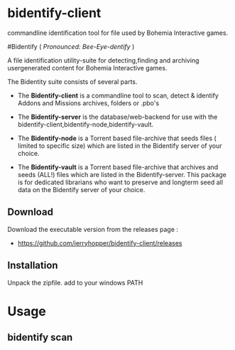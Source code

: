 # bidentify-client

commandline identification tool for file used by Bohemia Interactive games.



#Bidentify 
( *Pronounced: Bee-Eye-dentify* ) 

A file identification utility-suite for detecting,finding and archiving usergenerated content for Bohemia Interactive games.

The Bidentity suite consists of several parts.

* The __Bidentify-client__ is a commandline tool to scan, detect & identify Addons and Missions archives, folders or .pbo's

* The __Bidentify-server__ is the database/web-backend for use with the bidentify-client,bidentify-node,bidentify-vault.

* The __Bidentify-node__ is a Torrent based file-archive that seeds files ( limited to specific size) which are listed in the Bidentify server of your choice.

* The __Bidentify-vault__ is a Torrent based file-archive that archives and seeds (ALL!) files which are listed in the Bidentify-server. This package is for dedicated librarians who want to preserve and longterm seed all data on the Bidentify server of your choice. 

## Download
Download the executable version from the releases page : 
* https://github.com/jerryhopper/bidentify-client/releases

## Installation
Unpack the zipfile.
add to your windows PATH


# Usage


## bidentify scan

